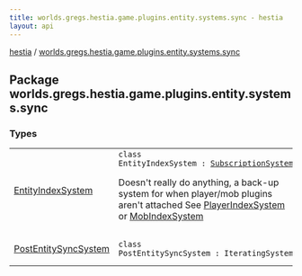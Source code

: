 ```yaml
---
title: worlds.gregs.hestia.game.plugins.entity.systems.sync - hestia
layout: api
---
```


<div class='api-docs-breadcrumbs'><a href="../index.html">hestia</a> / <a href="./index.html">worlds.gregs.hestia.game.plugins.entity.systems.sync</a></div>

## Package worlds.gregs.hestia.game.plugins.entity.systems.sync

### Types

<table class="api-docs-table">
<tbody>
<tr>
<td markdown="1">

<a href="-entity-index-system/index.html">EntityIndexSystem</a>


</td>
<td markdown="1">
<div class="signature"><code><span class="keyword">class </span><span class="identifier">EntityIndexSystem</span>&nbsp;<span class="symbol">:</span>&nbsp;<a href="../worlds.gregs.hestia.game.api/-subscription-system/index.html"><span class="identifier">SubscriptionSystem</span></a></code></div>

Doesn't really do anything, a back-up system for when player/mob plugins aren't attached
See <a href="#">PlayerIndexSystem</a> or <a href="#">MobIndexSystem</a>


</td>
</tr>
<tr>
<td markdown="1">

<a href="-post-entity-sync-system/index.html">PostEntitySyncSystem</a>


</td>
<td markdown="1">
<div class="signature"><code><span class="keyword">class </span><span class="identifier">PostEntitySyncSystem</span>&nbsp;<span class="symbol">:</span>&nbsp;<span class="identifier">IteratingSystem</span></code></div>

</td>
</tr>
</tbody>
</table>
